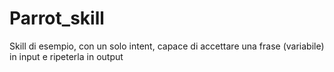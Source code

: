 # Parrot_skill

Skill di esempio, con un solo intent, capace di accettare una frase (variabile) in input e ripeterla in output